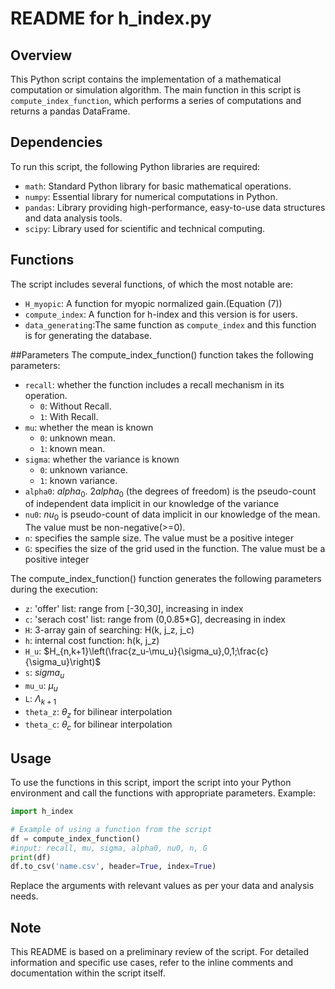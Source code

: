 # README for h_index.py

## Overview
This Python script contains the implementation of a mathematical computation or simulation algorithm. The main function in this script is `compute_index_function`, which performs a series of computations and returns a pandas DataFrame.


## Dependencies
To run this script, the following Python libraries are required:
- `math`: Standard Python library for basic mathematical operations.
- `numpy`: Essential library for numerical computations in Python.
- `pandas`: Library providing high-performance, easy-to-use data structures and data analysis tools.
- `scipy`: Library used for scientific and technical computing.


## Functions
The script includes several functions, of which the most notable are:
- `H_myopic`: A function for myopic normalized gain.(Equation (7))
- `compute_index`: A function for h-index and this version is for users.
- `data_generating`:The same function as `compute_index` and this function is for generating the database.

##Parameters
The compute_index_function() function takes the following parameters:

- `recall`: whether the function includes a recall mechanism in its operation.
  - `0`: Without Recall.
  - `1`: With Recall.
- `mu`: whether the mean is known
  - `0`: unknown mean.
  - `1`: known mean.
- `sigma`: whether the variance is known
  - `0`: unknown variance.
  - `1`: known variance.
- `alpha0`: $alpha_0$. 2$alpha_0$ (the degrees of freedom) is the pseudo-count of independent data implicit in our knowledge of the variance
- `nu0`: $nu_0$ is pseudo-count of data implicit in our knowledge of the mean. The value must be non-negative(>=0).
- `n`: specifies the sample size. The value must be a positive integer
- `G`: specifies the size of the grid used in the function. The value must be a positive integer

The compute_index_function() function generates the following parameters during the execution:
- `z`: 'offer' list: range from [-30,30], increasing in index
- `c`: 'serach cost' list: range from (0,0.85*G], decreasing in index
- `H`: 3-array gain of searching: H(k, j_z, j_c)
- `h`: internal cost function: h(k, j_z)
- `H_u`: $H_{n,k+1}\left(\frac{z_u-\mu_u}{\sigma_u},0,1;\frac{c}{\sigma_u}\right)$
- `s`: $sigma_u$
- `mu_u`: $\mu_u$
- `L`: $\Lambda_{k+1}$
- `theta_z`: $\theta_z$ for bilinear interpolation
- `theta_c`: $\theta_c$ for bilinear interpolation

## Usage
To use the functions in this script, import the script into your Python environment and call the functions with appropriate parameters. Example:
```python
import h_index

# Example of using a function from the script
df = compute_index_function()
#input: recall, mu, sigma, alpha0, nu0, n, G
print(df)
df.to_csv('name.csv', header=True, index=True)
```

Replace the arguments with relevant values as per your data and analysis needs.

## Note
This README is based on a preliminary review of the script. For detailed information and specific use cases, refer to the inline comments and documentation within the script itself.
